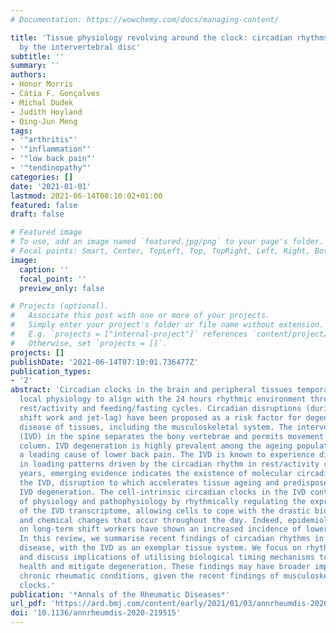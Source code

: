 ```yaml
---
# Documentation: https://wowchemy.com/docs/managing-content/

title: 'Tissue physiology revolving around the clock: circadian rhythms as exemplified
  by the intervertebral disc'
subtitle: ''
summary: ''
authors:
- Honor Morris
- Cátia F. Gonçalves
- Michal Dudek
- Judith Hoyland
- Qing-Jun Meng
tags:
- '"arthritis"'
- '"inflammation"'
- '"low back pain"'
- '"tendinopathy"'
categories: []
date: '2021-01-01'
lastmod: 2021-06-14T08:10:02+01:00
featured: false
draft: false

# Featured image
# To use, add an image named `featured.jpg/png` to your page's folder.
# Focal points: Smart, Center, TopLeft, Top, TopRight, Left, Right, BottomLeft, Bottom, BottomRight.
image:
  caption: ''
  focal_point: ''
  preview_only: false

# Projects (optional).
#   Associate this post with one or more of your projects.
#   Simply enter your project's folder or file name without extension.
#   E.g. `projects = ["internal-project"]` references `content/project/deep-learning/index.md`.
#   Otherwise, set `projects = []`.
projects: []
publishDate: '2021-06-14T07:10:01.736477Z'
publication_types:
- '2'
abstract: 'Circadian clocks in the brain and peripheral tissues temporally coordinate
  local physiology to align with the 24 hours rhythmic environment through light/darkness,
  rest/activity and feeding/fasting cycles. Circadian disruptions (during ageing,
  shift work and jet-lag) have been proposed as a risk factor for degeneration and
  disease of tissues, including the musculoskeletal system. The intervertebral disc
  (IVD) in the spine separates the bony vertebrae and permits movement of the spinal
  column. IVD degeneration is highly prevalent among the ageing population and is
  a leading cause of lower back pain. The IVD is known to experience diurnal changes
  in loading patterns driven by the circadian rhythm in rest/activity cycles. In recent
  years, emerging evidence indicates the existence of molecular circadian clocks within
  the IVD, disruption to which accelerates tissue ageing and predispose animals to
  IVD degeneration. The cell-intrinsic circadian clocks in the IVD control key aspects
  of physiology and pathophysiology by rhythmically regulating the expression of ~3.5%
  of the IVD transcriptome, allowing cells to cope with the drastic biomechanical
  and chemical changes that occur throughout the day. Indeed, epidemiological studies
  on long-term shift workers have shown an increased incidence of lower back pain.
  In this review, we summarise recent findings of circadian rhythms in health and
  disease, with the IVD as an exemplar tissue system. We focus on rhythmic IVD functions
  and discuss implications of utilising biological timing mechanisms to improve tissue
  health and mitigate degeneration. These findings may have broader implications in
  chronic rheumatic conditions, given the recent findings of musculoskeletal circadian
  clocks.'
publication: '*Annals of the Rheumatic Diseases*'
url_pdf: 'https://ard.bmj.com/content/early/2021/01/03/annrheumdis-2020-219515'
doi: '10.1136/annrheumdis-2020-219515'
---
```

